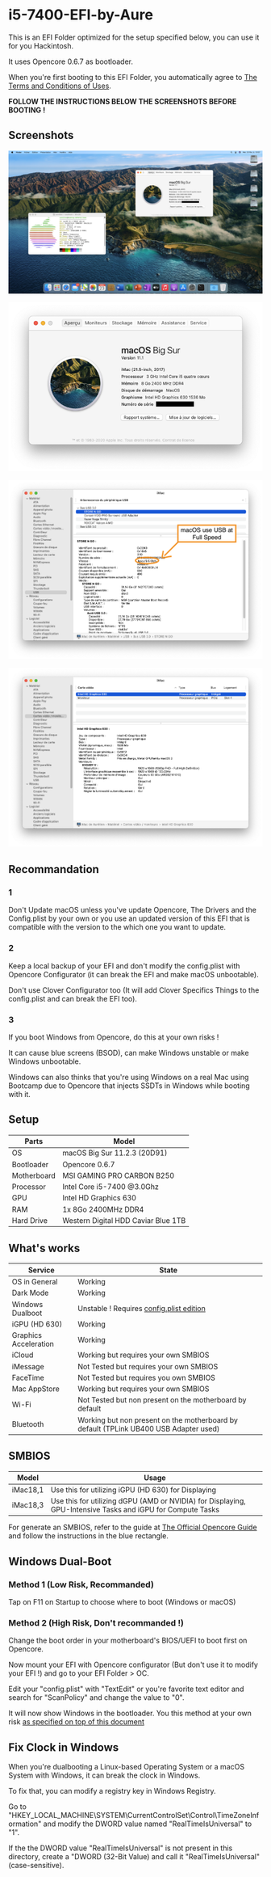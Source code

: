 # i5-7400-EFI-by-Aure

This is an EFI Folder optimized for the setup specified below, you can use it for you Hackintosh.

It uses Opencore 0.6.7 as bootloader.

When you're first booting to this EFI Folder, you automatically agree to [The Terms and Conditions of Uses](https://github.com/AurelienAudero/i5-7400-EFI-by-Aure/LICENSE.md).

**FOLLOW THE INSTRUCTIONS BELOW THE SCREENSHOTS BEFORE BOOTING !**

## Screenshots

![Global-View-of-System](/Images/Global-View-of-System.png)

![About-This-Mac](/Images/About-This-Mac.png)

![System-Report-USB](/Images/System-Report-USB.png)

![System-Report-Displays](/Images/System-Report-Displays.png)

## Recommandation

### 1

Don't Update macOS unless you've update Opencore, The Drivers and the Config.plist by your own or you use an updated version of this EFI that is compatible with the version to the which one you want to update.

### 2

Keep a local backup of your EFI and don't modify the config.plist with Opencore Configurator (it can break the EFI and make macOS unbootable).

Don't use Clover Configurator too (It will add Clover Specifics Things to the config.plist and can break the EFI too).

### 3

If you boot Windows from Opencore, do this at your own risks !

It can cause blue screens (BSOD), can make Windows unstable or make Windows unbootable.

Windows can also thinks that you're using Windows on a real Mac using Bootcamp due to Opencore that injects SSDTs in Windows while booting with it.

## Setup
| Parts       | Model                               |
|-------------|-------------------------------------|
| OS          | macOS Big Sur 11.2.3 (20D91)        |
| Bootloader  | Opencore 0.6.7                      |
| Motherboard | MSI GAMING PRO CARBON B250          |
| Processor   | Intel Core i5-7400 @3.0Ghz          |
| GPU         | Intel HD Graphics 630               |
| RAM         | 1x 8Go 2400MHz DDR4                 |
| Hard Drive  | Western Digital HDD Caviar Blue 1TB |

## What's works

| Service               | State                                                                                                                  |
|-----------------------|------------------------------------------------------------------------------------------------------------------------|
| OS in General         | Working                                                                                                                |
| Dark Mode             | Working                                                                                                                |
| Windows Dualboot      | Unstable ! Requires [config.plist edition](https://github.com/AurelienAudero/i5-7400-EFI-by-Aure#windows-dual-boot)    |
| iGPU (HD 630)         | Working                                                                                                                |
| Graphics Acceleration | Working                                                                                                                |
| iCloud                | Working but requires your own SMBIOS                                                                                   |
| iMessage              | Not Tested but requires your own SMBIOS                                                                                |
| FaceTime              | Not Tested but requires you own SMBIOS                                                                                 |
| Mac AppStore          | Working but requires your own SMBIOS                                                                                   |
| Wi-Fi                 | Not Tested but non present on the motherboard by default                                                               |
| Bluetooth             | Working but non present on the motherboard by default (TPLink UB400 USB Adapter used)                                  |

## SMBIOS

| Model    | Usage                                                                                                      |
|----------|------------------------------------------------------------------------------------------------------------|
| iMac18,1 | Use this for utilizing iGPU (HD 630) for Displaying                                                        |
| iMac18,3 | Use this for utilizing dGPU (AMD or NVIDIA) for Displaying, GPU-Intensive Tasks and iGPU for Compute Tasks |

For generate an SMBIOS, refer to the guide at [The Official Opencore Guide](https://dortania.github.io/OpenCore-Install-Guide/config.plist/kaby-lake.html#platforminfo) and follow the instructions in the blue rectangle.

## Windows Dual-Boot

### Method 1 (Low Risk, Recommanded)

Tap on F11 on Startup to choose where to boot (Windows or macOS)

### Method 2 (High Risk, Don't recommanded !)

Change the boot order in your motherboard's BIOS/UEFI to boot first on Opencore.

Now mount your EFI with Opencore configurator (But don't use it to modify your EFI !) and go to your EFI Folder > OC.

Edit your "config.plist" with "TextEdit" or you're favorite text editor and search for "ScanPolicy" and change the value to "0".

It will now show Windows in the bootloader. You this method at your own risk [as specified on top of this document](https://github.com/AurelienAudero/i5-7400-EFI-by-Aure#recommandation)

## Fix Clock in Windows

When you're dualbooting a Linux-based Operating System or a macOS System with Windows, it can break the clock in Windows.

To fix that, you can modify a registry key in Windows Registry.

Go to "HKEY_LOCAL_MACHINE\SYSTEM\CurrentControlSet\Control\TimeZoneInformation" and modify the DWORD value named "RealTimeIsUniversal" to "1".

If the the DWORD value "RealTimeIsUniversal" is not present in this directory, create a "DWORD (32-Bit Value) and call it "RealTimeIsUniversal" (case-sensitive).
